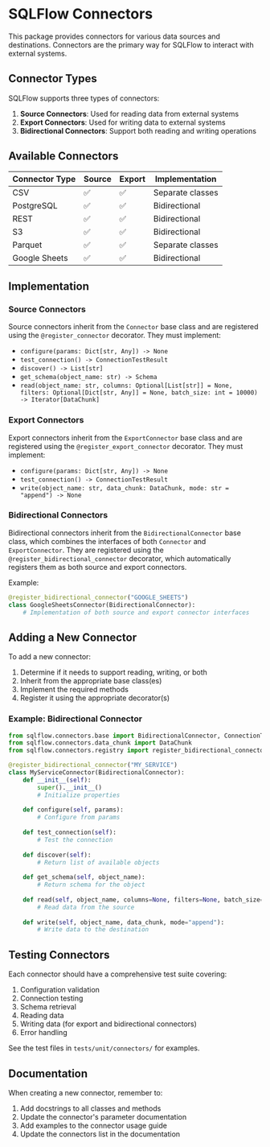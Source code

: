 # SQLFlow Connectors

This package provides connectors for various data sources and destinations. Connectors are the primary way for SQLFlow to interact with external systems.

## Connector Types

SQLFlow supports three types of connectors:

1. **Source Connectors**: Used for reading data from external systems
2. **Export Connectors**: Used for writing data to external systems
3. **Bidirectional Connectors**: Support both reading and writing operations

## Available Connectors

| Connector Type | Source | Export | Implementation |
|---------------|--------|--------|----------------|
| CSV           | ✅     | ✅     | Separate classes |
| PostgreSQL    | ✅     | ✅     | Bidirectional |
| REST          | ✅     | ✅     | Bidirectional |
| S3            | ✅     | ✅     | Bidirectional |
| Parquet       | ✅     | ✅     | Separate classes |
| Google Sheets | ✅     | ✅     | Bidirectional |

## Implementation

### Source Connectors

Source connectors inherit from the `Connector` base class and are registered using the `@register_connector` decorator. They must implement:

- `configure(params: Dict[str, Any]) -> None`
- `test_connection() -> ConnectionTestResult`
- `discover() -> List[str]`
- `get_schema(object_name: str) -> Schema`
- `read(object_name: str, columns: Optional[List[str]] = None, filters: Optional[Dict[str, Any]] = None, batch_size: int = 10000) -> Iterator[DataChunk]`

### Export Connectors

Export connectors inherit from the `ExportConnector` base class and are registered using the `@register_export_connector` decorator. They must implement:

- `configure(params: Dict[str, Any]) -> None`
- `test_connection() -> ConnectionTestResult`
- `write(object_name: str, data_chunk: DataChunk, mode: str = "append") -> None`

### Bidirectional Connectors

Bidirectional connectors inherit from the `BidirectionalConnector` base class, which combines the interfaces of both `Connector` and `ExportConnector`. They are registered using the `@register_bidirectional_connector` decorator, which automatically registers them as both source and export connectors.

Example:

```python
@register_bidirectional_connector("GOOGLE_SHEETS")
class GoogleSheetsConnector(BidirectionalConnector):
    # Implementation of both source and export connector interfaces
```

## Adding a New Connector

To add a new connector:

1. Determine if it needs to support reading, writing, or both
2. Inherit from the appropriate base class(es)
3. Implement the required methods
4. Register it using the appropriate decorator(s)

### Example: Bidirectional Connector

```python
from sqlflow.connectors.base import BidirectionalConnector, ConnectionTestResult, ConnectorState, Schema
from sqlflow.connectors.data_chunk import DataChunk
from sqlflow.connectors.registry import register_bidirectional_connector

@register_bidirectional_connector("MY_SERVICE")
class MyServiceConnector(BidirectionalConnector):
    def __init__(self):
        super().__init__()
        # Initialize properties
        
    def configure(self, params):
        # Configure from params
        
    def test_connection(self):
        # Test the connection
        
    def discover(self):
        # Return list of available objects
        
    def get_schema(self, object_name):
        # Return schema for the object
        
    def read(self, object_name, columns=None, filters=None, batch_size=10000):
        # Read data from the source
        
    def write(self, object_name, data_chunk, mode="append"):
        # Write data to the destination
```

## Testing Connectors

Each connector should have a comprehensive test suite covering:

1. Configuration validation
2. Connection testing
3. Schema retrieval
4. Reading data
5. Writing data (for export and bidirectional connectors)
6. Error handling

See the test files in `tests/unit/connectors/` for examples.

## Documentation

When creating a new connector, remember to:

1. Add docstrings to all classes and methods
2. Update the connector's parameter documentation
3. Add examples to the connector usage guide
4. Update the connectors list in the documentation 